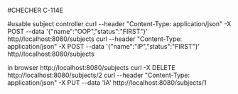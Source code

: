#CHECHER C-114E

#usable subject controller
curl --header "Content-Type: application/json" -X POST --data '{"name":"OOP","status":"FIRST"}' http//localhost:8080/subjects
curl --header "Content-Type: application/json" -X POST --data '{"name":"IP","status":"FIRST"}' http//localhost:8080/subjects

in browser http://localhost:8080/subjects
curl -X DELETE http://localhost:8080/subjects/2
curl --header "Content-Type: application/json" -X PUT --data 'IA' http://localhost:8080/subjects/1
